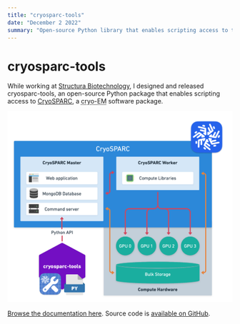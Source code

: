 ```yaml
---
title: "cryosparc-tools"
date: "December 2 2022"
summary: "Open-source Python library that enables scripting access to the CryoSPARC cryo-EM software package."
---
```


# cryosparc-tools

While working at [Structura Biotechnology](https://structura.bio/), I designed
and released cryosparc-tools, an open-source Python package that enables
scripting access to [CryoSPARC](https://cryosparc.com/), a <abbr
title="Cryogenic Electron Microscopy">cryo-EM</abbr> software package.

![cryosparc-tools architecture](/public/assets/cryosparc-tools-architecture.png)

[Browse the documentation here](https://tools.cryosparc.com/). Source code is [available on GitHub](https://github.com/cryoem-uoft/cryosparc-tools).

